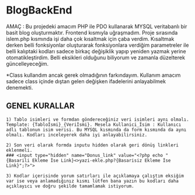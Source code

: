 # BlogBackEnd

AMAÇ : Bu projedeki amacım PHP ile PDO kullanarak MYSQL veritabanlı bir basit blog oluşturmaktır. Frontend kısmıyla uğraşmadım. Proje sırasında islem.php kısmında işi daha çok kısaltmak için çaba verdim. Kısaltmak derken belli fonksiyonlar oluşturarak fonksiyonlara verdiğim parametreler ile belli kalıptaki kodları sadece birkaç değişiklik yapıp yeniden yazmak yerine otomatikleştirdim. Belli eksikleri olduğunu biliyorum ve zamanla düzelterek güncelleyeceğim.

*Class kullandım ancak gerek olmadığının farkındayım. Kullanım amacım sadece class içinde dıştan gelen değişken ifadelerini anlayabilmek denemekti.

## GENEL KURALLAR
    1) Tablo isimleri ve formdan göndereceğiniz veri isimleri aynı olmalı. Template: {Tabloİsmi}_{Veriİsmi}. Mesela Kullanici_İsim : Kullanıcı adlı tablonun isim verisi. Bu MYSQL kısmında da form kısmında da aynı olmalı. Kodları inceleyerek daha iyi anlayabilirsiniz.
    
    2) Son veri olarak formda inputu hidden olarak geri dönüş linkleri eklenmeli. 
    ### <input type="hidden" name="Donus_link" value="<?php echo "{Basarili Ekleme İse Link}<>yazi-ekle.php?{Basarisiz Ekleme İse Link}";?>">

    3) Kodlar içerisinde yorum satırları ile açıklamaya çalıştım eksiğim var ise veya anlamadığınız kısmı lütfen bana yazın bu kodları daha açıklayıcı ve doğru şekilde tamamlamak istiyorum.